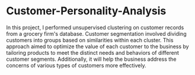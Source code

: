 # Customer-Personality-Analysis

In this project, I performed unsupervised clustering on customer records from a grocery firm's database. Customer segmentation involved dividing customers into groups based on similarities within each cluster. This approach aimed to optimize the value of each customer to the business by tailoring products to meet the distinct needs and behaviors of different customer segments. Additionally, it will help the business address the concerns of various types of customers more effectively.
